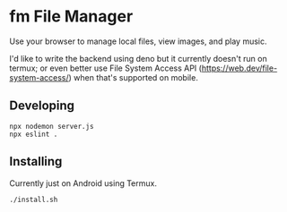 # fm File Manager

Use your browser to manage local files, view images, and play music.

I'd like to write the backend using deno
but it currently doesn't run on termux;
or even better use File System Access API
(<https://web.dev/file-system-access/>)
when that's supported on mobile.

## Developing

	npx nodemon server.js
	npx eslint .

## Installing

Currently just on Android using Termux.

	./install.sh
